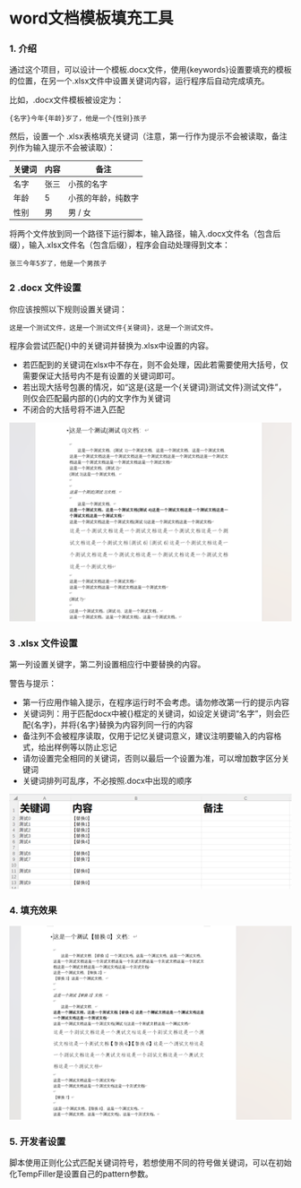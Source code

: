 # word文档模板填充工具



### 1. 介绍

通过这个项目，可以设计一个模板.docx文件，使用{keywords}设置要填充的模板的位置，在另一个.xlsx文件中设置关键词内容，运行程序后自动完成填充。

比如，.docx文件模板被设定为：

```
{名字}今年{年龄}岁了，他是一个{性别}孩子
```

然后，设置一个 .xlsx表格填充关键词（注意，第一行作为提示不会被读取，备注列作为输入提示不会被读取）：

| 关键词 | 内容 | 备注               |
| ------ | ---- | ------------------ |
| 名字   | 张三 | 小孩的名字         |
| 年龄   | 5    | 小孩的年龄，纯数字 |
| 性别   | 男   | 男 / 女            |

将两个文件放到同一个路径下运行脚本，输入路径，输入.docx文件名（包含后缀），输入.xlsx文件名（包含后缀），程序会自动处理得到文本：

```
张三今年5岁了，他是一个男孩子
```





### 2 .docx 文件设置

你应该按照以下规则设置关键词：

```
这是一个测试文件，这是一个测试文件{关键词}，这是一个测试文件。
```

程序会尝试匹配{}中的关键词并替换为.xlsx中设置的内容。

- 若匹配到的关键词在xlsx中不存在，则不会处理，因此若需要使用大括号，仅需要保证大括号内不是有设置的关键词即可。
- 若出现大括号包裹的情况，如“这是{这是一个{关键词}测试文件}测试文件”，则仅会匹配最内部的{}内的文字作为关键词
- 不闭合的大括号将不进入匹配

![image-20230801020125538](.\photo\image-20230801020125538.png)





### 3  .xlsx 文件设置

第一列设置关键字，第二列设置相应行中要替换的内容。

警告与提示：

- 第一行应用作输入提示，在程序运行时不会考虑。请勿修改第一行的提示内容
- 关键词列：用于匹配docx中被{}框定的关键词，如设定关键词“名字”，则会匹配{名字}，并将{名字}替换为内容列同一行的内容
- 备注列不会被程序读取，仅用于记忆关键词意义，建议注明要输入的内容格式，给出样例等以防止忘记
- 请勿设置完全相同的关键词，否则以最后一个设置为准，可以增加数字区分关键词
- 关键词排列可乱序，不必按照.docx中出现的顺序

![image-20230801020322165](.\photo\image-20230801020322165.png)



### 4. 填充效果

![image-20230801020416387](.\photo\image-20230801020416387.png)



### 5. 开发者设置

脚本使用正则化公式匹配关键词符号，若想使用不同的符号做关键词，可以在初始化TempFiller是设置自己的pattern参数。